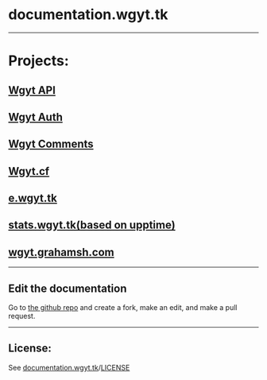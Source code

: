 # documentation.wgyt.tk
_________________
# Projects:
## [Wgyt API](/apiwgyttk)
## [Wgyt Auth](/authwgyttk)
## [Wgyt Comments](/commentswgyttk)
## [Wgyt.cf](/wgytcf)
## [e.wgyt.tk](/ewgyttk)
## [stats.wgyt.tk(based on upptime)](https://upptime.js.org/docs/)
## [wgyt.grahamsh.com](/wgytgrahamshcom)
_________________
## Edit the documentation
Go to [the github repo](https://github.com/wgytwebsites/documentation.wgyt.tk) and create a fork, make an edit, and make a pull request.  
_________________
## License:
See [documentation.wgyt.tk](https://documentation.wgyt.tk)/[LICENSE](https://documentation.wgyt.tk/LICENSE/)
